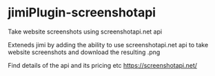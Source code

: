 # jimiPlugin-screenshotapi
Take website screenshots using screenshotapi.net api

Exteneds jimi by adding the ability to use screenshotapi.net api to take website screenshots and download the resulting .png

Find details of the api and its pricing etc
https://screenshotapi.net/
